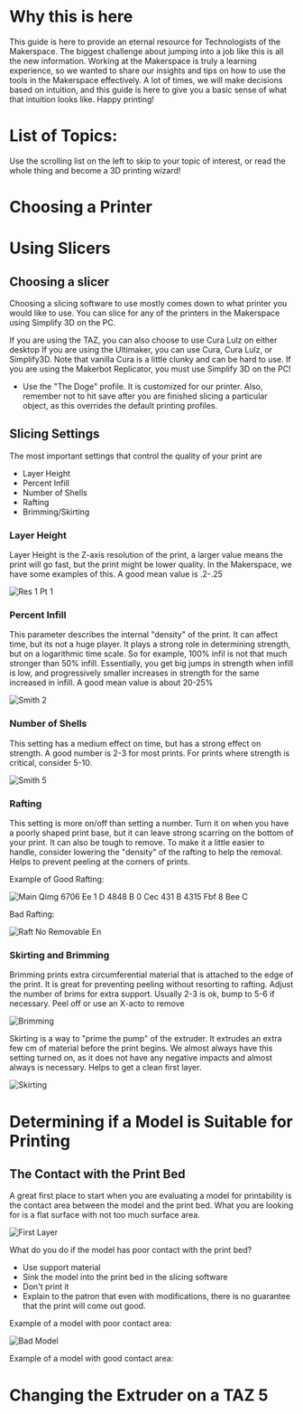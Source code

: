 <!-- TITLE: 3D Printing Guide -->
<!-- SUBTITLE: A comprehensive tutorial on 3D printing, adapted from the "Technologist Training" document, written by Nicolas Dalton  -->

# Why this is here
This guide is here to provide an eternal resource for Technologists of the Makerspace. The biggest challenge about jumping into a job like this is all the new information. Working at the Makerspace is truly a learning experience, so we wanted to share our insights and tips on how to use the tools in the Makerspace effectively. A lot of times, we will make decisions based on intuition, and this guide is here to give you a basic sense of what that intuition looks like. Happy printing!

# List of Topics:
Use the scrolling list on the left to skip to your topic of interest, or read the whole thing and become a 3D printing wizard!

# Choosing a Printer
# Using Slicers
## Choosing a slicer
Choosing a slicing software to use mostly comes down to what printer you would like to use. You can slice for any of the printers in the Makerspace using Simplify 3D on the PC. 

If you are using the TAZ, you can also choose to use Cura Lulz on either desktop
If you are using the Ultimaker, you can use Cura, Cura Lulz, or Simplify3D.
	Note that vanilla Cura is a little clunky and can be hard to use.
If you are using the Makerbot Replicator, you must use Simplify 3D on the PC!
* Use the "The Doge" profile. It is customized for our printer. Also, remember not to hit save after you are finished slicing a particular object, as this overrides the default printing profiles.

## Slicing Settings
The most important settings that control the quality of your print are
* Layer Height
* Percent Infill
* Number of Shells
* Rafting
* Brimming/Skirting
### Layer Height
Layer Height is the Z-axis resolution of the print, a larger value means the print will go fast, but the print might be lower quality. In the Makerspace, we have some examples of this. A good mean value is .2-.25

![Res 1 Pt 1](/uploads/3-d-printing-guide/res-1-pt-1.png "Res 1 Pt 1")
### Percent Infill
This parameter describes the internal "density" of the print. It can affect time, but its not a huge player. It plays a strong role in determining strength, but on a logarithmic time scale. So for example, 100% infil is not that much stronger than 50% infill. Essentially, you get big jumps in strength when infill is low, and progressively smaller increases in strength for the same increased in infill. A good mean value is about 20-25%

![Smith 2](/uploads/3-d-printing-guide/smith-2.png "Smith 2")

### Number of Shells
This setting has a medium effect on time, but has a strong effect on strength. A good number is 2-3 for most prints. For prints where strength is critical, consider 5-10.

![Smith 5](/uploads/3-d-printing-guide/smith-5.png "Smith 5")

### Rafting
This setting is more on/off than setting a number. Turn it on when you have a poorly shaped print base, but it can leave strong scarring on the bottom of your print. It can also be tough to remove. To make it a little easier to handle, consider lowering the "density" of the rafting to help the removal. Helps to prevent peeling at the corners of prints. 

Example of Good Rafting:

![Main Qimg 6706 Ee 1 D 4848 B 0 Cec 431 B 4315 Fbf 8 Bee C](/uploads/3-d-printing-guide/main-qimg-6706-ee-1-d-4848-b-0-cec-431-b-4315-fbf-8-bee-c.jpg "Main Qimg 6706 Ee 1 D 4848 B 0 Cec 431 B 4315 Fbf 8 Bee C")

Bad Rafting:

![Raft No Removable En](/uploads/3-d-printing-guide/raft-no-removable-en.jpg "Raft No Removable En")

### Skirting and Brimming
Brimming prints extra circumferential material that is attached to the edge of the print. It is great for preventing peeling without resorting to rafting. Adjust the number of brims for extra support. Usually 2-3 is ok, bump to 5-6 if necessary. Peel off or use an X-acto to remove

![Brimming](/uploads/3-d-printing-guide/brimming.png "Brimming")

Skirting is a way to "prime the pump" of the extruder. It extrudes an extra few cm of material before the print begins. We almost always have this setting turned on, as it does not have any negative impacts and almost always is necessary. Helps to get a clean first layer.

![Skirting](/uploads/3-d-printing-guide/skirting.png "Skirting")
# Determining if a Model is Suitable for Printing
## The Contact with the Print Bed
A great first place to start when you are evaluating a model for printability is the contact area between the model and the print bed. What you are looking for is a flat surface with not too much surface area. 

![First Layer](/uploads/3-d-printing-guide/first-layer.png "First Layer")

What do you do if the model has poor contact with the print bed?
* Use support material
* Sink the model into the print bed in the slicing software
* Don't print it
* Explain to the patron that even with modifications, there is no guarantee that the print will come out good. 

Example of a model with poor contact area:

![Bad Model](/uploads/3-d-printing-guide/bad-model.png "Bad Model")

Example of a model with good contact area:



# Changing the Extruder on a TAZ 5

